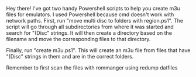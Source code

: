 

Hey there! I've got two handy Powershell scripts to help you create m3u files for emulators.
I used Powershell because cmd doesn't work with network paths. 
First, run "move multi disc to folders with region.ps1". 
The script will go through all subdirectories from where it was started and search for "(Disc" strings. 
It will then create a directory based on the filename and move the corresponding files to that directory.

Finally, run "create m3u.ps1". This will create an m3u file from files that have "(Disc"
strings in them and are in the correct folders. 

Remember to first scan the files with rommanger using redump datfiles



